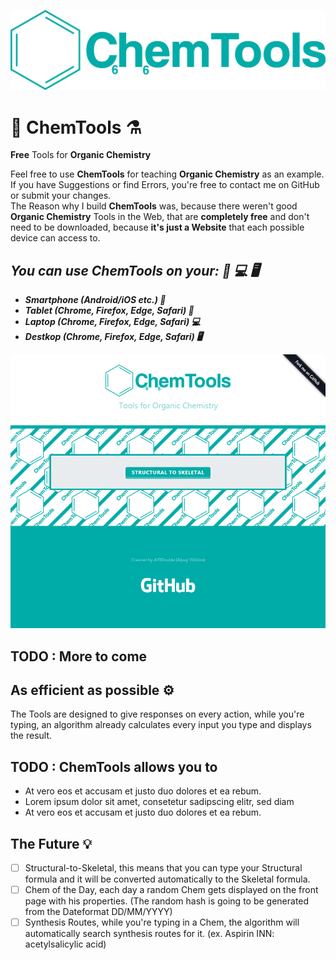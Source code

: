 ![ChemTools Logo](img/ChemTools-logo.png)

# 🔬 ChemTools ⚗️

**Free** Tools for **Organic Chemistry**

Feel free to use **ChemTools** for teaching **Organic Chemistry** as an example.
If you have Suggestions or find Errors, you're free to contact me on GitHub or submit your changes. </br>
The Reason why I build **ChemTools** was, because there weren't good **Organic Chemistry** Tools in the Web,
that are **completely free** and don't need to be downloaded, because **it's just a Website** that each possible device can access to.</br>
## ***You can use ChemTools on your: 📱 💻 🖥***
- ***Smartphone (Android/iOS etc.) 📱***
- ***Tablet (Chrome, Firefox, Edge, Safari) 📱***
- ***Laptop (Chrome, Firefox, Edge, Safari) 💻***
- ***Destkop (Chrome, Firefox, Edge, Safari) 🖥***

![ChemTools Logo](Images/ChemTools-v1-Image.png)

## TODO : More to come

## As efficient as possible ⚙

The Tools are designed to give responses on every action,
while you're typing, an algorithm already calculates every input you type and displays the result.

## TODO : ChemTools allows you to

- At vero eos et accusam et justo duo dolores et ea rebum.
- Lorem ipsum dolor sit amet, consetetur sadipscing elitr, sed diam
- At vero eos et accusam et justo duo dolores et ea rebum.

## The Future 💡

- [ ] Structural-to-Skeletal, this means that you can type your Structural formula and it will be converted automatically to the Skeletal formula.
- [ ] Chem of the Day, each day a random Chem gets displayed on the front page with his properties. (The random hash is going to be generated from the Dateformat DD/MM/YYYY)
- [ ] Synthesis Routes, while you're typing in a Chem, the algorithm will automatically search synthesis routes for it. (ex. Aspirin
INN: acetylsalicylic acid)
